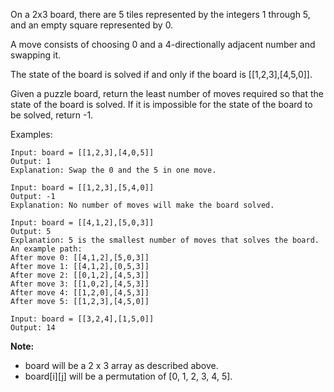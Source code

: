 On a 2x3 board, there are 5 tiles represented by the integers 1 through 5, and an empty square represented by 0.

A move consists of choosing 0 and a 4-directionally adjacent number and swapping it.

The state of the board is solved if and only if the board is [[1,2,3],[4,5,0]].

Given a puzzle board, return the least number of moves required so that the state of the board is solved. If it is impossible for the state of the board to be solved, return -1.

Examples:
```
Input: board = [[1,2,3],[4,0,5]]
Output: 1
Explanation: Swap the 0 and the 5 in one move.
```
```
Input: board = [[1,2,3],[5,4,0]]
Output: -1
Explanation: No number of moves will make the board solved.
```
```
Input: board = [[4,1,2],[5,0,3]]
Output: 5
Explanation: 5 is the smallest number of moves that solves the board.
An example path:
After move 0: [[4,1,2],[5,0,3]]
After move 1: [[4,1,2],[0,5,3]]
After move 2: [[0,1,2],[4,5,3]]
After move 3: [[1,0,2],[4,5,3]]
After move 4: [[1,2,0],[4,5,3]]
After move 5: [[1,2,3],[4,5,0]]
```
```
Input: board = [[3,2,4],[1,5,0]]
Output: 14
```
**Note:**

* board will be a 2 x 3 array as described above.
* board[i][j] will be a permutation of [0, 1, 2, 3, 4, 5].

